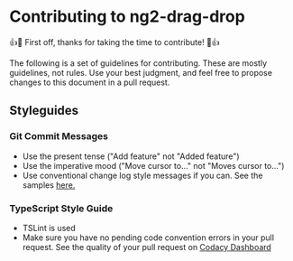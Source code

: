 # Contributing to ng2-drag-drop

:+1::tada: First off, thanks for taking the time to contribute! :tada::+1:

The following is a set of guidelines for contributing. These are mostly guidelines, not rules. 
Use your best judgment, and feel free to propose changes to this document in a pull request.

## Styleguides

### Git Commit Messages

* Use the present tense ("Add feature" not "Added feature")
* Use the imperative mood ("Move cursor to..." not "Moves cursor to...")
* Use conventional change log style messages if you can. See the samples [here.](https://github.com/conventional-changelog-archived-repos/conventional-changelog-angular/blob/master/convention.md)

### TypeScript Style Guide

* TSLint is used
* Make sure you have no pending code convention errors in your pull request. See the quality of your pull request on [Codacy Dashboard](https://www.codacy.com/app/orehman/ng2-drag-drop/pullRequests)

